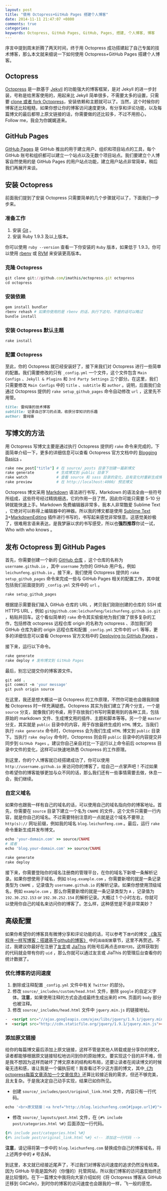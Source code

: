 ```yaml
---
layout: post
title: "使用 Octopress+GitHub Pages 搭建个人博客"
date: 2014-11-11 21:47:07 +0800
comments: true
categories: 
keywords: Octopress, GitHub Pages, GitHub, Pages, 搭建, 个人博客, 博客
---
```


序言中提到周末折腾了两天时间，终于用 Octopress 成功搭建起了自己专属的技术博客，那么本文就来细说一下如何使用 Octopress+GitHub Pages 搭建个人博客。

## Octopress

[Octopress](http://octopress.org/) 是一款基于 [Jekyll](https://github.com/jekyll/jekyll) 的功能强大的博客框架，是对 Jekyll 的进一步封装，号称是给黑客使用的，用起来比 Jekyll 简单很多，不需要太多的设置，只需要 [clone 或者 fork Octopress](https://github.com/imathis/octopress)，安装依赖和主题就可以了。当然，这个时候你的博客还比较粗糙，如果你想让你的博客访问速度更快，有分享和评论功能，以及每篇博文的最后都带上原文链接的话，你需要做的还比较多，不过不用担心，Follow me，我会为你娓娓道来。

## GitHub Pages

[GitHub Pages](https://pages.github.com/) 是 GitHub 推出的用于建立用户、组织和项目站点的工具，每个 GitHub 账号和组织都可以建立一个站点以及无数个项目站点。我们要建立个人博客自然使用的是 GitHub Pages 的用户站点功能，建立用户站点非常简单，稍后我们再展开来谈。

## 安装 Octopress

前面我们提到了安装 Octopress 只需要简单的几个步骤就可以了，下面我们一步步来。

### 准备工作

1. 安装 [Git](http://git-scm.com/) 。
2. 安装 Ruby 1.9.3 及以上版本。

你可以使用 `ruby --version` 查看一下你安装的 `Ruby` 版本，如果低于 1.9.3，你可以使用 [rbenv](http://octopress.org/docs/setup/rbenv/) 或 [RVM](http://octopress.org/docs/setup/rvm/) 来安装更高版本。

### 克隆 Octopress

``` ruby
git clone git://github.com/imathis/octopress.git octopress
cd octopress
```

### 安装依赖

``` ruby
gem install bundler
rbenv rehash # 如果你使用的是 rbenv 的话，执行下这句，不是的话可以略过
bundle install
```

### 安装 Octopress 默认主题

``` ruby
rake install
```

### 配置 Octopress

至此，你的 Octopress 就已经安装好了，接下来我们对 Octopress 进行一些简单的配置。我们需要修改的只有 `_config.yml` 一个文件，这个文件包含 `Main Configs` 、`Jekyll & Plugins` 和 `3rd Party Settings` 三个部分。在这里，我们只需要修改 `Main Configs` 中的 `title` 、`subtitle` 和 `author` 。说明，后面我们会通过 Octopress 提供的 `rake setup_github_pages` 命令自动修改 `url` ，这里先不用管。

``` ruby
title: 雷纯锋的技术博客
subtitle: 记录自己学习的点滴，收获分享知识的乐趣
author: 雷纯锋
```

## 写博文的方法

用 Octopress 写博文主要是通过执行 Octopress 提供的 `rake` 命令来完成的，下面简单介绍一下，更多的详细信息可以查看 Octopress 官方文档中的 [Blogging Basics](http://octopress.org/docs/blogging/) 。

``` ruby
rake new_post["title"] # 在 source/_posts 目录下创建一篇新博文
rake generate          # 生成博文到 public 目录下
rake watch             # 查看 source 和 sass 目录的变化，且有变化时重新生成博文
rake preview           # 在 http://localhost:4000/ 预览博文
```

Octopress 博文采用 [Markdown](http://daringfireball.net/projects/markdown/) 语法进行书写，Markdown 的语法全由一些符号所组成，这些符号经过精挑细选，它的作用一目了然，因此你可能只需要 5-10 分钟就能快速上手。Markdown 免费编辑器非常多，我本人非常酷爱 Sublime Text ，它绝对可以称得上编辑器中的神器。所以我的博文都是使用 [Sublime Text 3](http://www.sublimetext.com/3)+[MarkdownEditing](https://github.com/SublimeText-Markdown/MarkdownEditing) 插件进行书写的，书写起来感觉非常惬意。这感觉美妙极了，很难用言语来表达，是我梦寐以求的书写感受，所以也**强烈推荐**你试一试，Who with who knows 。

## 发布 Octopress 到 GitHub Pages

首先，你需要创建一个新的 [GitHub 仓库](https://github.com/repositories/new) ，这个仓库的名称为 `username.github.io` ，其中 `username` 为你的 GitHub 用户名，例如 `leichunfeng.github.io` 。接下来，我们使用 Octopress 提供的 `rake setup_github_pages` 命令来完成一些与 GitHub Pages 相关的配置工作，其中就包括我们前面提到的 `_config.yml` 文件中的 `url` 。

``` ruby
rake setup_github_pages
```

根据提示需要我们输入 GitHub 仓库的 URL ，拷贝我们刚刚创建的仓库的 SSH 或 HTTPS URL ，例如 `git@github.com:leichunfeng/leichunfeng.github.io.git` ，粘贴并回车。这个看似简单的 `rake` 命令其实偷偷地为我们做了很多复杂的工作，包括修改 octopress 远程仓库 origin 的名称为 octopress 、添加我们的 GitHub 仓库为新的 origin 远程仓库和配置 `_config.yml` 文件中的 `url` 等等，更多的详细信息可以查看 Octopress 官方文档中的 [Deploying to GitHub Pages](http://octopress.org/docs/deploying/github/) 。

接下来，运行以下命令。

``` ruby
rake generate
rake deploy # 发布博文到 GitHub Pages
```

最后，别忘记提交你的博客源文件。

``` ruby
git add .
git commit -m 'your message'
git push origin source
```

在这里，我还是想大概谈一谈 Octopress 的工作原理，不然你可能也会跟我刚接触 Octopress 时一样充满疑惑。Octopress 其实为我们建立了两个分支，一个是 `source` 分支，就像我们的书桌，用于存放我们书写时需要用到的各种工具，包括原始的 markdown 文件、生成博文用的插件、主题和脚本等等。另一个是 `master` 分支，其实就是 `public` 目录中的内容，用于存放最终生成的 `HTML` 博文。当我们执行 `rake generate` 命令时，Octopress 会为我们生成 `HTML` 博文到 `public` 目录下。当执行 `rake deploy` 命令时，Octopress 则会将 `public` 目录中的内容提交并同步到 `GitHub Pages` 。建议你自己亲自对比一下运行以上命令前后 octopress 目录中文件的变化，这样可以快速地熟悉 Octopress 的工作原理。

到这里，你的个人博客就已经搭建成功了，你可以使用 `http://username.github.io` 来访问你的博客了，给自己一点掌声吧！不过如果你希望你的博客能够更加与众不同的话，那么我们还有一些事情需要去做，休息一会，我们继续。

### 自定义域名

如果你也跟我一样有自己的域名的话，可以使用自己的域名指向你的博客地址。首先，你需要在 `source` 目录下建立一个名为 `CNAME` 的文件，这个文件只需要一行内容，就是你自己的域名。不过需要特别注意的一点就是这个域名不要带上 `http(s)://` 网址前缀，例如我的域名 `blog.leichunfeng.com` 。最后，运行 `rake` 命令重新生成并发布博文。

``` ruby
echo 'your-domain.com' >> source/CNAME
# 或者
echo 'blog.your-domain.com' >> source/CNAME

rake generate
rake deploy
```

接下来，你需要登陆你的域名注册商的管理平台，在你的域名下新增一条解析记录。如果你想使用子域名，例如 `blog.example.com` ，你需要新增的就是一条记录类型为 `CNAME` ，记录值为 `username.github.io` 的解析记录。如果你想使用顶级域名，例如 `example.com` ，那么你需要新增的就是一条记录类型为 `A` ，记录值为 `192.30.252.153` or `192.30.252.154` 的解析记录。大概过 1 个小时左右，你就可以使用你自己的域名来访问你的博客了。怎么样，这种感觉是不是非常美妙？

## 高级配置

如果你希望你的博客具有微博分享和评论功能的话，可以参考下`唐巧`的博文 [《象写程序一样写博客：搭建基于github的博客》](http://blog.devtang.com/blog/2012/02/10/setup-blog-based-on-github/) 中的`高级配置`章节，这里不再赘述。不过，我建议你最好在注册了[友言](http://www.uyan.cc/)或 [JiaThis](http://www.jiathis.com/) 的账号后再点击`获取代码`，这样获取到的代码就会带有你的 `uid` ，那么你就可以通过友言或 JiaThis 的管理后台查看你的统计数据了。

### 优化博客的访问速度

1. 删除或注释配置 `_config.yml` 文件中有关 `Twitter` 的部分。
2. 修改 `source/_includes/custom/head.html` 文件，删除 `google` 的自定义字体。**注意**，如果使用注释的方式会造成最终生成出来的 `HTML` 页面的 `body`
部分也被注释。
3. 修改 `source/_includes/head.html` 文件中 `jquery.min.js` 的链接地址。
``` html
-  <script src="//ajax.googleapis.com/ajax/libs/jquery/1.9.1/jquery.min.js"></script>
+  <script src="http://cdn.staticfile.org/jquery/1.9.1/jquery.min.js"></script>
```

### 添加原文链接

给你的每篇博文最后添加上原文链接，这样不管是其他人转载或是分享你的博文，读者都能够根据原文链接轻松地访问到你的原始博文。要实现这个目的并不难，但是我不想因为这样而破坏了博文原本的结构和布局，还要让读者在阅读博文的时候毫无违和感，谁让我是一个偏执狂呢！我查看过不少这方面的博文，其中[《为octopress每篇文章添加一个文章信息》](http://codemacro.com/2012/07/26/post-footer-plugin-for-octopress/)还算比较接近我的需求，但还不够完美，且太复杂。于是我决定自己动手实现，结果已如你所见。

- 创建 `source/_includes/post/original_link.html` 文件，内容只有一行代码。
``` ruby
echo '<br>原文链接：<a href="http://blog.leichunfeng.com{#{page.url}#}">http://blog.leichunfeng.com{#{page.url}#}</a>' >> source/_includes/post/original_link.html
```
- 修改 `source/_layouts/post.html` 文件，在 `{#% include post/categories.html %#}` 后面添加一行代码。
``` ruby
{#% include post/categories.html %#}
{#% include post/original_link.html %#} <!-- 添加这一行代码 -->
```

**注意**，请记得将第一步中的 `blog.leichunfeng.com` 替换成你自己的博客域名，将上述两步中的 `#` 号去掉。

到这里，本文就已经接近尾声了，不过我们对博客访问速度的追求仍然没有结束。因为 GitHub 毕竟是国外的（你懂的）托管网站，所以我们博客的访问速度始终还是比较慢的。在下一篇博文中我将向大家介绍如何《将 Octopress 博客从 GitHub 迁移到 GitCafe》，到时你的博客的访问速度也会跟我的一样，飞一般的感觉。
